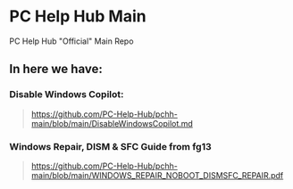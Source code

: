 # PC Help Hub Main
PC Help Hub "Official" Main Repo

## In here we have:

### Disable Windows Copilot:
> https://github.com/PC-Help-Hub/pchh-main/blob/main/DisableWindowsCopilot.md

### Windows Repair, DISM & SFC Guide from fg13
> https://github.com/PC-Help-Hub/pchh-main/blob/main/WINDOWS_REPAIR_NOBOOT_DISMSFC_REPAIR.pdf
